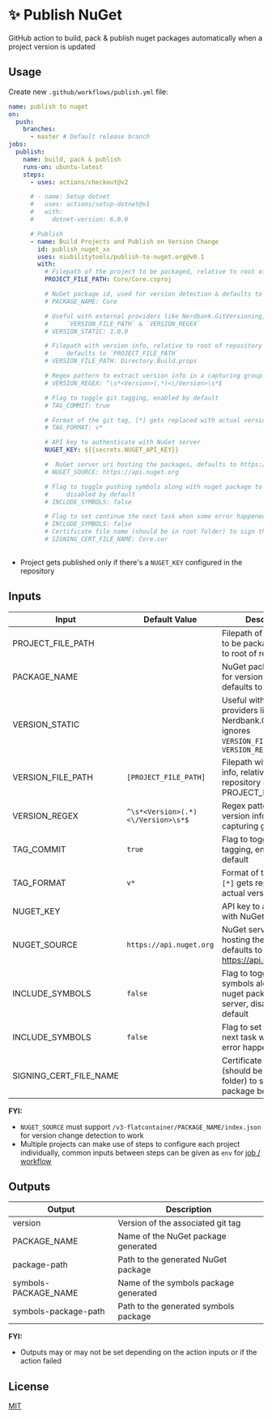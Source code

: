 # ✨ Publish NuGet

GitHub action to build, pack & publish nuget packages automatically when a project version is updated

## Usage

Create new `.github/workflows/publish.yml` file:

```yml
name: publish to nuget
on:
  push:
    branches:
      - master # Default release branch
jobs:
  publish:
    name: build, pack & publish
    runs-on: ubuntu-latest
    steps:
      - uses: actions/checkout@v2

      # - name: Setup dotnet
      #   uses: actions/setup-dotnet@v1
      #   with:
      #     dotnet-version: 6.0.0

      # Publish
      - name: Build Projects and Publish on Version Change
        id: publish_nuget_xx
        uses: niubilitytools/publish-to-nuget.org@v0.1
        with:
          # Filepath of the project to be packaged, relative to root of repository
          PROJECT_FILE_PATH: Core/Core.csproj

          # NuGet package id, used for version detection & defaults to project name
          # PACKAGE_NAME: Core

          # Useful with external providers like Nerdbank.GitVersioning, ignores
          #     `VERSION_FILE_PATH` & `VERSION_REGEX`
          # VERSION_STATIC: 1.0.0

          # Filepath with version info, relative to root of repository &
          #     defaults to `PROJECT_FILE_PATH`
          # VERSION_FILE_PATH: Directory.Build.props

          # Regex pattern to extract version info in a capturing group
          # VERSION_REGEX: ^\s*<Version>(.*)<\/Version>\s*$

          # Flag to toggle git tagging, enabled by default
          # TAG_COMMIT: true

          # Format of the git tag, [*] gets replaced with actual version
          # TAG_FORMAT: v*

          # API key to authenticate with NuGet server
          NUGET_KEY: ${{secrets.NUGET_API_KEY}}

          #  NuGet server uri hosting the packages, defaults to https://api.nuget.org
          # NUGET_SOURCE: https://api.nuget.org

          # Flag to toggle pushing symbols along with nuget package to the server,
          #     disabled by default
          # INCLUDE_SYMBOLS: false

          # Flag to set continue the next task when some error happened
          # INCLUDE_SYMBOLS: false
          # Certificate file name (should be in root folder) to sign the package before upload
          # SIGNING_CERT_FILE_NAME: Core.cer
 
```

- Project gets published only if there's a `NUGET_KEY` configured in the repository

## Inputs

Input | Default Value | Description
--- | --- | ---
PROJECT_FILE_PATH | | Filepath of the project to be packaged, relative to root of repository
PACKAGE_NAME | | NuGet package id, used for version detection & defaults to project name
VERSION_STATIC| | Useful with external providers like Nerdbank.GitVersioning, ignores `VERSION_FILE_PATH` & `VERSION_REGEX`
VERSION_FILE_PATH | `[PROJECT_FILE_PATH]` | Filepath with version info, relative to root of repository & defaults to PROJECT_FILE_PATH
VERSION_REGEX | `^\s*<Version>(.*)<\/Version>\s*$` | Regex pattern to extract version info in a capturing group
TAG_COMMIT | `true` | Flag to toggle git tagging, enabled by default
TAG_FORMAT | `v*` | Format of the git tag, `[*]` gets replaced with actual version
NUGET_KEY | | API key to authenticate with NuGet server
NUGET_SOURCE | `https://api.nuget.org` | NuGet server uri hosting the packages, defaults to <https://api.nuget.org>
INCLUDE_SYMBOLS | `false` | Flag to toggle pushing symbols along with nuget package to the server, disabled by default
INCLUDE_SYMBOLS  | `false` | Flag to set continue the next task when some error happened
SIGNING_CERT_FILE_NAME||Certificate file name (should be in root folder) to sign the package before upload
**FYI:**

- `NUGET_SOURCE` must support `/v3-flatcontainer/PACKAGE_NAME/index.json` for version change detection to work
- Multiple projects can make use of steps to configure each project individually, common inputs between steps can be given as `env` for [job / workflow](https://help.github.com/en/actions/automating-your-workflow-with-github-actions/workflow-syntax-for-github-actions#env)

## Outputs

Output | Description
--- | ---
version | Version of the associated git tag
PACKAGE_NAME | Name of the NuGet package generated
package-path | Path to the generated NuGet package
symbols-PACKAGE_NAME | Name of the symbols package generated
symbols-package-path | Path to the generated symbols package

**FYI:**

- Outputs may or may not be set depending on the action inputs or if the action failed

## License

[MIT](LICENSE)

